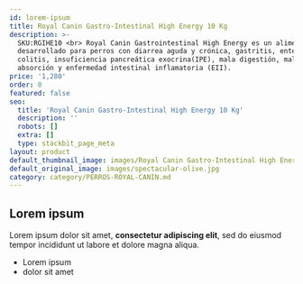 ```yaml
---
id: lorem-ipsum
title: Royal Canin Gastro-Intestinal High Energy 10 Kg
description: >-
  SKU:RGIHE10 <br> Royal Canin Gastrointestinal High Energy es un alimento seco
  desarrollado para perros con diarrea aguda y crónica, gastritis, enteritis,
  colitis, insuficiencia pancreática exocrina(IPE), mala digestión, mala
  absorción y enfermedad intestinal inflamatoria (EII).
price: '1,280'
order: 0
featured: false
seo:
  title: 'Royal Canin Gastro-Intestinal High Energy 10 Kg'
  description: ''
  robots: []
  extra: []
  type: stackbit_page_meta
layout: product
default_thumbnail_image: images/Royal Canin Gastro-Intestinal High Energy.jpg
default_original_image: images/spectacular-olive.jpg
category: category/PERROS-ROYAL-CANIN.md
---
```

## Lorem ipsum

Lorem ipsum dolor sit amet, **consectetur adipiscing elit**, sed do eiusmod tempor incididunt ut labore et dolore magna aliqua.

- Lorem ipsum
- dolor sit amet